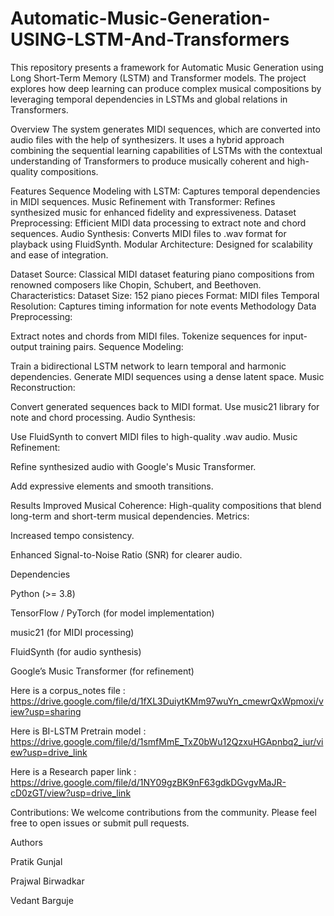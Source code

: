 # Automatic-Music-Generation-USING-LSTM-And-Transformers
This repository presents a framework for Automatic Music Generation using Long Short-Term Memory (LSTM) and Transformer models. The project explores how deep learning can produce complex musical compositions by leveraging temporal dependencies in LSTMs and global relations in Transformers.

Overview
The system generates MIDI sequences, which are converted into audio files with the help of synthesizers. It uses a hybrid approach combining the sequential learning capabilities of LSTMs with the contextual understanding of Transformers to produce musically coherent and high-quality compositions.

Features
Sequence Modeling with LSTM: Captures temporal dependencies in MIDI sequences.
Music Refinement with Transformer: Refines synthesized music for enhanced fidelity and expressiveness.
Dataset Preprocessing: Efficient MIDI data processing to extract note and chord sequences.
Audio Synthesis: Converts MIDI files to .wav format for playback using FluidSynth.
Modular Architecture: Designed for scalability and ease of integration.

Dataset
Source: Classical MIDI dataset featuring piano compositions from renowned composers like Chopin, Schubert, and Beethoven.
Characteristics:
Dataset Size: 152 piano pieces
Format: MIDI files
Temporal Resolution: Captures timing information for note events
Methodology
Data Preprocessing:

Extract notes and chords from MIDI files.
Tokenize sequences for input-output training pairs.
Sequence Modeling:

Train a bidirectional LSTM network to learn temporal and harmonic dependencies.
Generate MIDI sequences using a dense latent space.
Music Reconstruction:

Convert generated sequences back to MIDI format.
Use music21 library for note and chord processing.
Audio Synthesis:

Use FluidSynth to convert MIDI files to high-quality .wav audio.
Music Refinement:

Refine synthesized audio with Google's Music Transformer.

Add expressive elements and smooth transitions.

Results
Improved Musical Coherence: High-quality compositions that blend long-term and short-term musical dependencies.
Metrics:

Increased tempo consistency.

Enhanced Signal-to-Noise Ratio (SNR) for clearer audio.

Dependencies

Python (>= 3.8)

TensorFlow / PyTorch (for model implementation)

music21 (for MIDI processing)

FluidSynth (for audio synthesis)

Google’s Music Transformer (for refinement)

Here is a corpus_notes file : https://drive.google.com/file/d/1fXL3DuiytKMm97wuYn_cmewrQxWpmoxi/view?usp=sharing

Here is BI-LSTM Pretrain model : https://drive.google.com/file/d/1smfMmE_TxZ0bWu12QzxuHGApnbq2_iur/view?usp=drive_link

Here is a Research paper link : https://drive.google.com/file/d/1NY09gzBK9nF63gdkDGvgvMaJR-cD0zGT/view?usp=drive_link

Contributions: 
We welcome contributions from the community. Please feel free to open issues or submit pull requests.

Authors

Pratik Gunjal

Prajwal Birwadkar

Vedant Barguje


